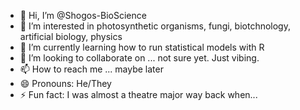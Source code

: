 - 👋 Hi, I’m @Shogos-BioScience
- 👀 I’m interested in photosynthetic organisms, fungi, biotchnology, artificial biology, physics
- 🌱 I’m currently learning how to run statistical models with R
- 💞️ I’m looking to collaborate on ... not sure yet. Just vibing.
- 📫 How to reach me ... maybe later
- 😄 Pronouns: He/They
- ⚡ Fun fact: I was almost a theatre major way back when...

<!---
Shogos-BioScience/Shogos-BioScience is a ✨ special ✨ repository because its `README.md` (this file) appears on your GitHub profile.
You can click the Preview link to take a look at your changes.
--->
